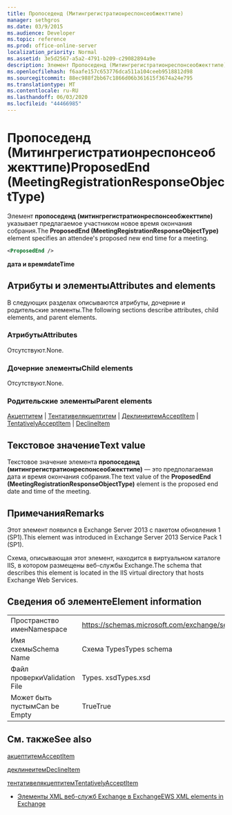 ```yaml
---
title: Пропоседенд (Митингрегистратионреспонсеобжекттипе)
manager: sethgros
ms.date: 03/9/2015
ms.audience: Developer
ms.topic: reference
ms.prod: office-online-server
localization_priority: Normal
ms.assetid: 3e5d2567-a5a2-4791-b209-c29082894a9e
description: Элемент Пропоседенд (Митингрегистратионреспонсеобжекттипе) указывает предлагаемое участником новое время окончания собрания.
ms.openlocfilehash: f6aafe157c653776dca511a104ceeb9518812d98
ms.sourcegitcommit: 88ec988f2bb67c1866d06b361615f3674a24e795
ms.translationtype: MT
ms.contentlocale: ru-RU
ms.lasthandoff: 06/03/2020
ms.locfileid: "44466985"
---
```

# <a name="proposedend-meetingregistrationresponseobjecttype"></a><span data-ttu-id="115df-103">Пропоседенд (Митингрегистратионреспонсеобжекттипе)</span><span class="sxs-lookup"><span data-stu-id="115df-103">ProposedEnd (MeetingRegistrationResponseObjectType)</span></span>

<span data-ttu-id="115df-104">Элемент **пропоседенд (митингрегистратионреспонсеобжекттипе)** указывает предлагаемое участником новое время окончания собрания.</span><span class="sxs-lookup"><span data-stu-id="115df-104">The **ProposedEnd (MeetingRegistrationResponseObjectType)** element specifies an attendee's proposed new end time for a meeting.</span></span> 
  
```XML
<ProposedEnd />
```

 <span data-ttu-id="115df-105">**дата и время**</span><span class="sxs-lookup"><span data-stu-id="115df-105">**dateTime**</span></span>
## <a name="attributes-and-elements"></a><span data-ttu-id="115df-106">Атрибуты и элементы</span><span class="sxs-lookup"><span data-stu-id="115df-106">Attributes and elements</span></span>

<span data-ttu-id="115df-107">В следующих разделах описываются атрибуты, дочерние и родительские элементы.</span><span class="sxs-lookup"><span data-stu-id="115df-107">The following sections describe attributes, child elements, and parent elements.</span></span>
  
### <a name="attributes"></a><span data-ttu-id="115df-108">Атрибуты</span><span class="sxs-lookup"><span data-stu-id="115df-108">Attributes</span></span>

<span data-ttu-id="115df-109">Отсутствуют.</span><span class="sxs-lookup"><span data-stu-id="115df-109">None.</span></span>
  
### <a name="child-elements"></a><span data-ttu-id="115df-110">Дочерние элементы</span><span class="sxs-lookup"><span data-stu-id="115df-110">Child elements</span></span>

<span data-ttu-id="115df-111">Отсутствуют.</span><span class="sxs-lookup"><span data-stu-id="115df-111">None.</span></span>
  
### <a name="parent-elements"></a><span data-ttu-id="115df-112">Родительские элементы</span><span class="sxs-lookup"><span data-stu-id="115df-112">Parent elements</span></span>

<span data-ttu-id="115df-113">[Акцептитем](acceptitem.md)  |  [Тентативелякцептитем](tentativelyacceptitem.md)  |  [Деклинеитем](declineitem.md)</span><span class="sxs-lookup"><span data-stu-id="115df-113">[AcceptItem](acceptitem.md) | [TentativelyAcceptItem](tentativelyacceptitem.md) | [DeclineItem](declineitem.md)</span></span>
  
## <a name="text-value"></a><span data-ttu-id="115df-114">Текстовое значение</span><span class="sxs-lookup"><span data-stu-id="115df-114">Text value</span></span>

<span data-ttu-id="115df-115">Текстовое значение элемента **пропоседенд (митингрегистратионреспонсеобжекттипе)** — это предполагаемая дата и время окончания собрания.</span><span class="sxs-lookup"><span data-stu-id="115df-115">The text value of the **ProposedEnd (MeetingRegistrationResponseObjectType)** element is the proposed end date and time of the meeting.</span></span> 
  
## <a name="remarks"></a><span data-ttu-id="115df-116">Примечания</span><span class="sxs-lookup"><span data-stu-id="115df-116">Remarks</span></span>

<span data-ttu-id="115df-117">Этот элемент появился в Exchange Server 2013 с пакетом обновления 1 (SP1).</span><span class="sxs-lookup"><span data-stu-id="115df-117">This element was introduced in Exchange Server 2013 Service Pack 1 (SP1).</span></span>
  
<span data-ttu-id="115df-118">Схема, описывающая этот элемент, находится в виртуальном каталоге IIS, в котором размещены веб-службы Exchange.</span><span class="sxs-lookup"><span data-stu-id="115df-118">The schema that describes this element is located in the IIS virtual directory that hosts Exchange Web Services.</span></span>
  
## <a name="element-information"></a><span data-ttu-id="115df-119">Сведения об элементе</span><span class="sxs-lookup"><span data-stu-id="115df-119">Element information</span></span>

|||
|:-----|:-----|
|<span data-ttu-id="115df-120">Пространство имен</span><span class="sxs-lookup"><span data-stu-id="115df-120">Namespace</span></span>  <br/> |https://schemas.microsoft.com/exchange/services/2006/types  <br/> |
|<span data-ttu-id="115df-121">Имя схемы</span><span class="sxs-lookup"><span data-stu-id="115df-121">Schema Name</span></span>  <br/> |<span data-ttu-id="115df-122">Схема Types</span><span class="sxs-lookup"><span data-stu-id="115df-122">Types schema</span></span>  <br/> |
|<span data-ttu-id="115df-123">Файл проверки</span><span class="sxs-lookup"><span data-stu-id="115df-123">Validation File</span></span>  <br/> |<span data-ttu-id="115df-124">Types. xsd</span><span class="sxs-lookup"><span data-stu-id="115df-124">Types.xsd</span></span>  <br/> |
|<span data-ttu-id="115df-125">Может быть пустым</span><span class="sxs-lookup"><span data-stu-id="115df-125">Can be Empty</span></span>  <br/> |<span data-ttu-id="115df-126">True</span><span class="sxs-lookup"><span data-stu-id="115df-126">True</span></span>  <br/> |
   
## <a name="see-also"></a><span data-ttu-id="115df-127">См. также</span><span class="sxs-lookup"><span data-stu-id="115df-127">See also</span></span>



[<span data-ttu-id="115df-128">акцептитем</span><span class="sxs-lookup"><span data-stu-id="115df-128">AcceptItem</span></span>](acceptitem.md)
  
[<span data-ttu-id="115df-129">деклинеитем</span><span class="sxs-lookup"><span data-stu-id="115df-129">DeclineItem</span></span>](declineitem.md)
  
[<span data-ttu-id="115df-130">тентативелякцептитем</span><span class="sxs-lookup"><span data-stu-id="115df-130">TentativelyAcceptItem</span></span>](tentativelyacceptitem.md)


- [<span data-ttu-id="115df-131">Элементы XML веб-служб Exchange в Exchange</span><span class="sxs-lookup"><span data-stu-id="115df-131">EWS XML elements in Exchange</span></span>](ews-xml-elements-in-exchange.md)

